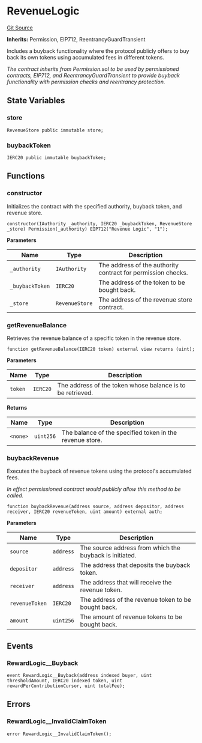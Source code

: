 # RevenueLogic
[Git Source](https://github.com/GMX-Blueberry-Club/puppet-contracts/blob/86f5edc5c43c92874fd3cadff78422e25e3cc674/src/tokenomics/RevenueLogic.sol)

**Inherits:**
Permission, EIP712, ReentrancyGuardTransient

Includes a buyback functionality where the protocol publicly offers to buy back its own tokens using accumulated fees in different tokens.

*The contract inherits from Permission.sol to be used by permissioned contracts, EIP712, and ReentrancyGuardTransient to provide buyback
functionality with permission checks and reentrancy protection.*


## State Variables
### store

```solidity
RevenueStore public immutable store;
```


### buybackToken

```solidity
IERC20 public immutable buybackToken;
```


## Functions
### constructor

Initializes the contract with the specified authority, buyback token, and revenue store.


```solidity
constructor(IAuthority _authority, IERC20 _buybackToken, RevenueStore _store) Permission(_authority) EIP712("Revenue Logic", "1");
```
**Parameters**

|Name|Type|Description|
|----|----|-----------|
|`_authority`|`IAuthority`|The address of the authority contract for permission checks.|
|`_buybackToken`|`IERC20`|The address of the token to be bought back.|
|`_store`|`RevenueStore`|The address of the revenue store contract.|


### getRevenueBalance

Retrieves the revenue balance of a specific token in the revenue store.


```solidity
function getRevenueBalance(IERC20 token) external view returns (uint);
```
**Parameters**

|Name|Type|Description|
|----|----|-----------|
|`token`|`IERC20`|The address of the token whose balance is to be retrieved.|

**Returns**

|Name|Type|Description|
|----|----|-----------|
|`<none>`|`uint256`|The balance of the specified token in the revenue store.|


### buybackRevenue

Executes the buyback of revenue tokens using the protocol's accumulated fees.

*In effect permissioned contract would publicly allow this method to be called.*


```solidity
function buybackRevenue(address source, address depositor, address receiver, IERC20 revenueToken, uint amount) external auth;
```
**Parameters**

|Name|Type|Description|
|----|----|-----------|
|`source`|`address`|The source address from which the buyback is initiated.|
|`depositor`|`address`|The address that deposits the buyback token.|
|`receiver`|`address`|The address that will receive the revenue token.|
|`revenueToken`|`IERC20`|The address of the revenue token to be bought back.|
|`amount`|`uint256`|The amount of revenue tokens to be bought back.|


## Events
### RewardLogic__Buyback

```solidity
event RewardLogic__Buyback(address indexed buyer, uint thresholdAmount, IERC20 indexed token, uint rewardPerContributionCursor, uint totalFee);
```

## Errors
### RewardLogic__InvalidClaimToken

```solidity
error RewardLogic__InvalidClaimToken();
```

